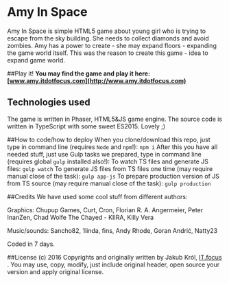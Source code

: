 # Amy In Space

Amy In Space is simple HTML5 game about young girl who is trying to escape from the sky building. She needs to collect diamonds and avoid zombies. Amy has a power to create - she may expand floors - expanding the game world itself. This was the reason to create this game - idea to expand game world.

##Play it!
**You may find the game and play it here:
[www.amy.itdotfocus.com](http://www.amy.itdotfocus.com)**

## Technologies used

The game is written in Phaser, HTML5&JS game engine. The source code is written in TypeScript with some sweet ES2015. Lovely ;)

##How to code/how to deploy
When you clone/download this repo, just type in command line (requires `Node` and `npm`!):
`npm i`
After this you have all needed stuff, just use Gulp tasks we prepared, type in command line (requires global `gulp` installed also!):
To watch TS files and generate JS files:
`gulp watch`
To generate JS files from TS files one time (may require manual close of the task):
`gulp app-js`
To prepare production version of JS from TS source (may require manual close of the task):
`gulp production`

##Credits
We have used some cool stuff from different authors:

Graphics:
Chupup Games, Curt, Cron, Florian R. A. Angermeier, Peter InanZen, Chad Wolfe The Chayed - KIIRA, Killy Vera

Music/sounds:
Sancho82, 1linda, fins, Andy Rhode, Goran Andrić, Natty23

Coded in 7 days.

##License
(c) 2016 Copyrights and originally written by Jakub Król, [IT.focus](http://www.itdotfocus.com) .
You may use, copy, modify, just include original header, open source your version and apply original license.